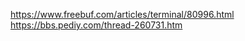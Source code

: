 https://www.freebuf.com/articles/terminal/80996.html      
https://bbs.pediy.com/thread-260731.htm       